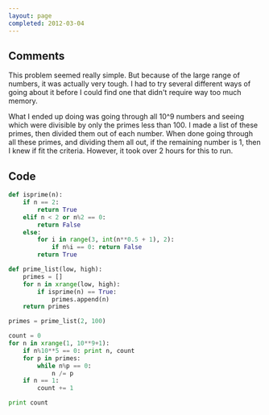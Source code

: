 ```yaml
---
layout: page
completed: 2012-03-04
---
```


## Comments

This problem seemed really simple. But because of the large range of numbers,
it was actually very tough. I had to try several different ways of going about
it before I could find one that didn't require way too much memory.

What I ended up doing was going through all 10^9 numbers and seeing which were
divisible by only the primes less than 100. I made a list of these primes, then
divided them out of each number. When done going through all these primes, and
dividing them all out, if the remaining number is 1, then I knew if fit the
criteria. However, it took over 2 hours for this to run.

## Code

```python
def isprime(n):
	if n == 2:
		return True
	elif n < 2 or n%2 == 0:
		return False
	else:
		for i in range(3, int(n**0.5 + 1), 2):
			if n%i == 0: return False
		return True

def prime_list(low, high):
	primes = []
	for n in xrange(low, high):
		if isprime(n) == True:
			primes.append(n)
	return primes

primes = prime_list(2, 100)

count = 0
for n in xrange(1, 10**9+1):
	if n%10**5 == 0: print n, count
	for p in primes:
		while n%p == 0:
			n /= p
	if n == 1:
		count += 1

print count
```
